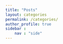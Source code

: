 ```yaml
---
title: "Posts"
layout: categories
permalink: /categories/
author_profile: true
sidebar : 
    nav : "side"
---
```

